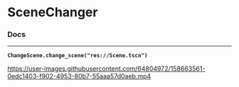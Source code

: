 # SceneChanger

### **Docs**

------------


**`ChangeScene.change_scene("res://Scene.tscn")`**



https://user-images.githubusercontent.com/64804972/158663561-0edc1403-f902-4953-80b7-55aaa57d0aeb.mp4

